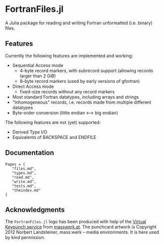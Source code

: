 # FortranFiles.jl

A Julia package for reading and writing Fortran unformatted (i.e. binary) files.


## Features ##

Currently the following features are implemented and working:

* Sequential Access mode
  * 4-byte record markers, with subrecord support (allowing records larger than 2 GiB)
  * 8-byte record markers (used by early versions of gfortran)
* Direct Access mode 
  * fixed-size records without any record markers
* Most standard Fortran datatypes, including arrays and strings
* "Inhomogeneous" records, i.e. records made from multiple different datatypes
* Byte-order conversion (little endian ⟷ big endian) 

The following features are not (yet) supported:

* Derived Type I/O
* Equivalents of BACKSPACE and ENDFILE


## Documentation

```@contents
Pages = [
   "files.md",
   "types.md",
   "read.md",
   "write.md",
   "tests.md",
   "theindex.md"
]
```

## Acknowledgments

The `FortranFiles.jl` logo has been produced with help of the
[Virtual Keypunch service](http://www.masswerk.at/keypunch/)
from [masswerk.at](http://www.masswerk.at/).
The punchcard artwork is Copyright 2012 Norbert Landsteiner, mass:werk – media environments.
It is here used by kind permission.

